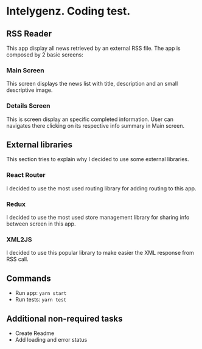 # Intelygenz. Coding test.

## RSS Reader

This app display all news retrieved by an external RSS file. The app is composed by 2 basic screens:

### Main Screen

This screen displays the news list with title, description and an small descriptive image.

### Details Screen

This is screen display an specific completed information. User can navigates there clicking on its respective info summary in Main screen.

## External libraries

This section tries to explain why I decided to use some external libraries.
### React Router

I decided to use the most used routing library for adding routing to this app.
### Redux

I decided to use the most used store management library for sharing info between screen in this app.

### XML2JS

I decided to use this popular library to make easier the XML response from RSS call.


## Commands

- Run app:  `yarn start`
- Run tests:  `yarn test`



## Additional non-required tasks

- Create Readme
- Add loading and error status